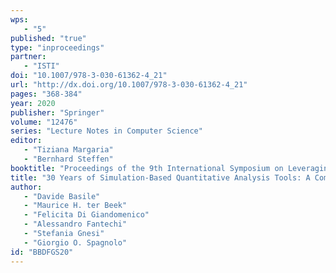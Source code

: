 ```yaml
---
wps: 
   - "5"
published: "true"
type: "inproceedings"
partner: 
   - "ISTI"
doi: "10.1007/978-3-030-61362-4_21"
url: "http://dx.doi.org/10.1007/978-3-030-61362-4_21"
pages: "368-384"
year: 2020
publisher: "Springer"
volume: "12476"
series: "Lecture Notes in Computer Science"
editor: 
   - "Tiziana Margaria"
   - "Bernhard Steffen"
booktitle: "Proceedings of the 9th International Symposium on Leveraging Applications of Formal Methods, Verification and Validation: Verification Principles (ISoLA 2020), part I"
title: "30 Years of Simulation-Based Quantitative Analysis Tools: A Comparison Experiment Between Möbius and Uppaal SMC"
author: 
   - "Davide Basile"
   - "Maurice H. ter Beek"
   - "Felicita Di Giandomenico"
   - "Alessandro Fantechi"
   - "Stefania Gnesi"
   - "Giorgio O. Spagnolo"
id: "BBDFGS20"
---
```

